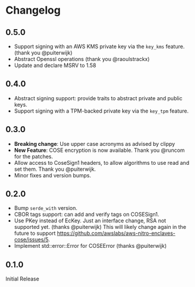 
# Changelog

## 0.5.0
* Support signing with an AWS KMS private key via the `key_kms` feature. (thank you @puiterwijk)
* Abstract Openssl operations (thank you @raoulstrackx)
* Update and declare MSRV to 1.58

## 0.4.0
* Abstract signing support: provide traits to abstract private and public keys.
* Support signing with a TPM-backed private key via the `key_tpm` feature.

## 0.3.0

* **Breaking change**: Use upper case acronyms as advised by clippy
* **New Feature**: COSE encryption is now available. Thank you @runcom for the patches.
* Allow access to CoseSign1 headers, to allow algorithms to use read and set them. Thank you @puiterwijk.
* Minor fixes and version bumps.

## 0.2.0

* Bump `serde_with` version.
* CBOR tags support: can add and verify tags on COSESign1.
* Use PKey instead of EcKey. Just an interface change, RSA not supported yet. (thanks @puiterwijk)
This will likely change again in the future to support https://github.com/awslabs/aws-nitro-enclaves-cose/issues/5.
* Implement std::error::Error for COSEError (thanks @puiterwijk)

## 0.1.0

Initial Release
